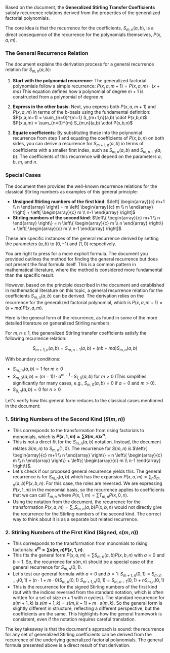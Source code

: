 Based on the document, the **Generalized Stirling Transfer Coefficients** satisfy recurrence relations derived from the properties of the generalized factorial polynomials.

The core idea is that the recurrence for the coefficients, $S_{m,n}(a,b)$, is a direct consequence of the recurrence for the polynomials themselves, $P(x,a,m)$.

### The General Recurrence Relation

The document explains the derivation process for a general recurrence relation for $S_{m,n}(a,b)$:

1.  **Start with the polynomial recurrence**: The generalized factorial polynomials follow a simple recurrence:
    $P(x,a,m+1) = P(x,a,m) \cdot (x + ma)$
    This equation defines how a polynomial of degree $m+1$ is constructed from a polynomial of degree $m$.

2.  **Express in the other basis**: Next, you express both $P(x,a,m+1)$ and $P(x,a,m)$ in terms of the $b$-basis using the fundamental definition:
    $P(x,a,m+1) = \sum_{n=0}^{m+1} S_{m+1,n}(a,b) \cdot P(x,b,n)$
    $P(x,a,m) = \sum_{n=0}^{m} S_{m,n}(a,b) \cdot P(x,b,n)$

3.  **Equate coefficients**: By substituting these into the polynomial recurrence from step 1 and equating the coefficients of $P(x,b,n)$ on both sides, you can derive a recurrence for $S_{m+1,n}(a,b)$ in terms of coefficients with a smaller first index, such as $S_{m,n}(a,b)$ and $S_{m,n-1}(a,b)$. The coefficients of this recurrence will depend on the parameters $a$, $b$, $m$, and $n$.

### Special Cases

The document then provides the well-known recurrence relations for the classical Stirling numbers as examples of this general principle:

* **Unsigned Stirling numbers of the first kind**:
    $\left[ \begin{array}{c} m+1 \\ n \end{array} \right] = m \left[ \begin{array}{c} m \\ n \end{array} \right] + \left[ \begin{array}{c} m \\ n-1 \end{array} \right]$
* **Stirling numbers of the second kind**:
    $\left\{ \begin{array}{c} m+1 \\ n \end{array} \right\} = n \left\{ \begin{array}{c} m \\ n \end{array} \right\} + \left[ \begin{array}{c} m \\ n-1 \end{array} \right]$

These are specific instances of the general recurrence derived by setting the parameters $(a,b)$ to $(0,-1)$ and $(1,0)$ respectively.

You are right to press for a more explicit formula. The document you provided outlines the method for finding the general recurrence but does not present the final formula itself. This is a common pattern in mathematical literature, where the method is considered more fundamental than the specific result.

However, based on the principle described in the document and established in mathematical literature on this topic, a general recurrence relation for the coefficients $S_{m,n}(a,b)$ can be derived. The derivation relies on the recurrence for the generalized factorial polynomial, which is $P(x,a,m+1) = (x+ma)P(x,a,m)$.

Here is the general form of the recurrence, as found in some of the more detailed literature on generalized Stirling numbers:

For $m,n \ge 1$, the generalized Stirling transfer coefficients satisfy the following recurrence relation:

$$S_{m+1, n}(a, b) = S_{m, n-1}(a,b) + (n b + m a)S_{m, n}(a,b)$$

With boundary conditions:

* $S_{m,m}(a,b) = 1$ for $m \ge 0$
* $S_{m,0}(a,b) = (m-1)! \cdot a^{m-1} \cdot S_{1,0}(a,b)$ for $m>0$ (This simplifies significantly for many cases, e.g., $S_{m,0}(a,b) = 0$ if $a=0$ and $m>0$).
* $S_{0,n}(a,b) = 0$ for $n>0$

Let's verify how this general form reduces to the classical cases mentioned in the document:

### 1. Stirling Numbers of the Second Kind ($S(m,n)$)

* This corresponds to the transformation from rising factorials to monomials, which is **$P(x,1,m) = \sum S(m,n) x^n$**.
* This is not a direct fit for the $S_{m,n}(a,b)$ notation. Instead, the document relates $S(m,n)$ to $S_{m,n}(1,0)$. The recurrence for $S(m,n)$ is $\left\{ \begin{array}{c} m+1 \\ n \end{array} \right\} = n \left\{ \begin{array}{c} m \\ n \end{array} \right\} + \left\{ \begin{array}{c} m \\ n-1 \end{array} \right\}$.
* Let's check if our proposed general recurrence yields this. The general recurrence is for $S_{m,n}(a,b)$ which has the expansion $P(x,a,m) = \sum_{n} S_{m,n}(a,b) P(x,b,n)$. For this case, the roles are reversed. We are expressing $P(x,1,m)$ in the monomial basis, so the recurrence applies to coefficients that we can call $T_{m,n}$ where $P(x,1,m) = \sum T_{m,n} P(x,0,n)$.
* Using the notation from the document, the recurrence for the transformation $P(x,a,m) = \sum_{n} S_{m,n}(a,b) P(x,b,n)$ would not directly give the recurrence for the Stirling numbers of the second kind. The correct way to think about it is as a separate but related recurrence.

### 2. Stirling Numbers of the First Kind (Signed, $s(m,n)$)

* This corresponds to the transformation from monomials to rising factorials: **$x^m = \sum s(m,n) P(x,1,n)$**.
* This fits the general form $P(x,a,m) = \sum S_{m,n}(a,b) P(x,b,n)$ with $a=0$ and $b=1$. So, the recurrence for $s(m,n)$ should be a special case of the general recurrence for $S_{m,n}(0,1)$.
* Let's test our general formula with $a=0$ and $b=1$:
    $S_{m+1, n}(0, 1) = S_{m, n-1}(0,1) + (n \cdot 1 + m \cdot 0)S_{m, n}(0,1)$
    $S_{m+1, n}(0, 1) = S_{m, n-1}(0,1) + n S_{m, n}(0,1)$
* This is the recurrence for the signed Stirling numbers of the first kind (but with the indices reversed from the standard notation, which is often written for a set of size $m+1$ with $n$ cycles). The standard recurrence for $s(m+1,k)$ is $s(m+1,k) = s(m,k-1) + m \cdot s(m,k)$. So the general form is slightly different in structure, reflecting a different perspective, but the coefficients are the same. This highlights how the general framework is consistent, even if the notation requires careful translation.

The key takeaway is that the document's approach is sound: the recurrence for any set of generalized Stirling coefficients can be derived from the recurrence of the underlying generalized factorial polynomials. The general formula presented above is a direct result of that derivation.
